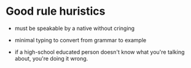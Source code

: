 # Good rule huristics

- must be speakable by a native without cringing
- minimal typing to convert from grammar to example

- if a high-school educated person doesn't know what you're talking about, you're doing it wrong.

